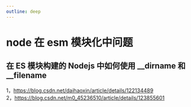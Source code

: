 ```yaml
---
outline: deep
---
```


# node 在 esm 模块化中问题

## 在 ES 模块构建的 Nodejs 中如何使用 **\_\_dirname** 和 **\_\_filename**

1，https://blog.csdn.net/daihaoxin/article/details/122134489  
2，https://blog.csdn.net/m0_45236510/article/details/123855601
